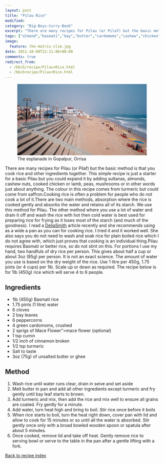 ```yaml
---
layout: post
title: "Pilau Rice"
modified:
category: "Big-Boys-Curry-Book"
excerpt: "There are many recipes for Pilau (or Pilaf) but the basic method is that you"
tags: ["almond","basmati","bay","butter","cardomoms","cashew","chicken","cinnamon","cloves","cumin","ghee","lamb","mace","nuts","pepper","rice","saffron","turmeric"]
image:
  feature: the-matrix-slim.jpg
date: 2011-10-09T22:11:06+00:00
comments: true
redirect_from: 
  - /bbcb/recipe/Pilau+Rice.html
  - /bbcbrecipe/Pilau+Rice.html
---
```


<figure>
	<a href="/images/bbcb/photo13_10.jpg" alt="Orrisa, India, Golpalpur, Beach" title="Orrisa, India, Golpalpur, Beach &#169; Ashley Kitson 12/09/2011"><img src="/images/bbcb/photo13_10.jpg"/></a>
	<figcaption>The esplanade in Gopalpur, Orrisa</figcaption>
</figure>

There are many recipes for Pilau (or Pilaf) but the basic method is that you cook rice and other ingredients together. This simple recipe is just a starter for a basic Pilau but you could expand it by adding sultanas, almonds, cashew nuts, cooked chicken or lamb, peas, mushrooms or in other words just about anything. The colour in this recipe comes from turmeric but could come from saffron.Cooking rice is often a problem for people who do not cook a lot of it.There are two main methods, absorption where the rice is cooked gently and absorbs the water and retains all of its starch. We use this method for Pilau. The other method where you use a lot of water and drain it off and wash the rice with hot then cold water is best used for preparing rice for frying as it loses most of the starch (and much of the goodness). I read a <a target="_blank" href="http://www.deliaonline.com/how-to-cook/rice-and-pasta/how-to-cook-perfect-rice.html">DeliaSmith</a> article recently and she recommends using as a wide a pan as you can for cooking rice. I tried it and it worked well. She also says you do not need to wash and soak rice for plain boiled rice which I do not agree with, which just proves that cooking is an individual thing.Pilau requires Basmati or better rice, so do not stint on this. For portions I use my hand, two handfuls of dry rice per person. This gives about half a cup or about 3oz (85g) per person. It is not an exact science. The amount of water you use is based on the dry weight of the rice. Use 1 litre per 450g, 1.75 pints (or 4 cups) per 1lb. Scale up or down as required. The recipe below is for 1lb (450g) rice which will serve 4 to 6 people.
        
## Ingredients
        
<ul><li>1lb (450g) Basmati rice</li><li>1.75 pints (1 litre) water</li><li>6 cloves</li><li>2 bay leaves</li><li>6 peppercorns</li><li>4 green cardomoms, crushed</li><li>2 sprigs of Mace Flower">mace flower (optional)</li><li>1 tsp cumin</li><li>1/2 inch of cinnamon broken</li><li>1/2 tsp turmeric</li><li>Salt to taste</li><li>3oz (75g) of unsalted butter or ghee</li></ul>
        
## Method

<ol><li> Wash rice until water runs clear, drain in seive and set aside</li><li>Melt butter in pan and add all other ingredients except turmeric and fry gently until  bay leaf starts to brown.</li><li>Add turmeric and mix, then add the rice and mix well to ensure all grains are coated.  Fry gently for a minute.</li><li>Add water, turn heat high and bring to boil. Stir rice once before it boils</li><li>When rice starts to boil, turn the heat right down, cover pan with lid and allow to  cook for 15 minutes or so until all the water is absorbed. Stir gently once only with a  broad bowled wooden spoon or spatula after about 5 minutes.</li><li>Once cooked, remove lid and take off heat. Gently remove rice to serving bowl or serve  to the table in the pan after a gentle lifting with a fork.</li></ol>   

<a href="/bbcb">Back to recipe index</a>      